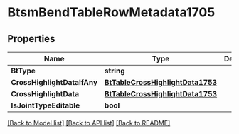 # BtsmBendTableRowMetadata1705

## Properties

Name | Type | Description | Notes
------------ | ------------- | ------------- | -------------
**BtType** | **string** |  | [optional] 
**CrossHighlightDataIfAny** | [**BtTableCrossHighlightData1753**](BTTableCrossHighlightData-1753.md) |  | [optional] 
**CrossHighlightData** | [**BtTableCrossHighlightData1753**](BTTableCrossHighlightData-1753.md) |  | [optional] 
**IsJointTypeEditable** | **bool** |  | [optional] 

[[Back to Model list]](../README.md#documentation-for-models) [[Back to API list]](../README.md#documentation-for-api-endpoints) [[Back to README]](../README.md)


